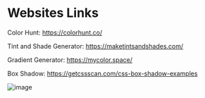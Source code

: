 # Websites Links
  Color Hunt: https://colorhunt.co/ 
  
  Tint and Shade Generator: https://maketintsandshades.com/

  Gradient Generator: https://mycolor.space/

  Box Shadow: https://getcssscan.com/css-box-shadow-examples

![image](https://github.com/user-attachments/assets/4197ba68-6950-426d-b95f-9a09e693678b)
